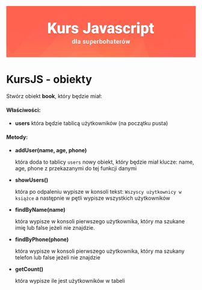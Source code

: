 ![](../../../kursjs.png)

# KursJS - obiekty
Stwórz obiekt **book**, który będzie miał:

#### Właściwości:
- **users**
    która będzie tablicą użytkowników (na początku pusta)

#### Metody:
- **addUser(name, age, phone)**

    która doda to tablicy `users` nowy obiekt, który będzie miał klucze:
    name, age, phone z przekazanymi do tej funkcji danymi

- **showUsers()**

    która po odpaleniu wypisze w konsoli tekst:
    `Wszyscy użytkownicy w książce` a następnie w pętli wypisze wszystkich użytkowników

- **findByName(name)**

    która wypisze w konsoli pierwszego użytkownika, który ma szukane imię
    lub false jeżeli nie znajdzie.

- **findByPhone(phone)**

    która wypisze w konsoli pierwszego użytkownika, który ma szukany telefon
    lub false jeżeli nie znajdzie

- **getCount()**

    która wypisze ile jest użytkowników w tabeli